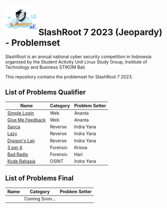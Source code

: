 # <img src="images/logo.png" width="100"> SlashRoot 7 2023 (Jeopardy) - Problemset

SlashRoot is an annual national cyber security competition in Indonesia organized by the Student Activity Unit Linux Study Group, Institute of Technology and Business STIKOM Bali.

This repository contains the problemset for SlashRoot 7 2023.

## List of Problems Qualifier

|Name                   | Category    |Problem Setter     |
|-----------------------|---------------|----------------------------|
| [Simple Login](https://github.com/Kelompok-Studi-Linux-Stikom-Bali/soal-slashroot-7/tree/master/penyisihan/web/simple-login) | Web | Ananta |
| [Give Me Feedback](https://github.com/Kelompok-Studi-Linux-Stikom-Bali/soal-slashroot-7/tree/master/penyisihan/web/give-me-feedback) | Web | Ananta |
| [Sanca](https://github.com/Kelompok-Studi-Linux-Stikom-Bali/soal-slashroot-7/tree/master/penyisihan/reverse/sanca) | Reverse | Indra Yana |
| [Lazy](https://github.com/Kelompok-Studi-Linux-Stikom-Bali/soal-slashroot-7/tree/master/penyisihan/reverse/lazy) | Reverse | Indra Yana |
| [Dragon's Lair](https://github.com/Kelompok-Studi-Linux-Stikom-Bali/soal-slashroot-7/tree/master/penyisihan/reverse/dragons_lair) | Reverse | Indra Yana |
| [3 per 4](https://github.com/Kelompok-Studi-Linux-Stikom-Bali/soal-slashroot-7/tree/master/penyisihan/forensics/3%20per%204) | Forensic | Krisna |
| [Bad Radio](https://github.com/Kelompok-Studi-Linux-Stikom-Bali/soal-slashroot-7/tree/master/penyisihan/forensics/bad-radio) | Forensic | Hari |
| [Kode Rahasia](https://github.com/Kelompok-Studi-Linux-Stikom-Bali/soal-slashroot-7/tree/master/penyisihan/OSINT/kode_rahasia) | OSINT | Indra Yana |

## List of Problems Final

|Name                   | Category    |Problem Setter     |
|-----------------------|---------------|----------------------------|
| |Coming Soon... | |
